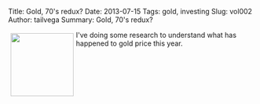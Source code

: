 Title: Gold, 70's redux?
Date: 2013-07-15
Tags: gold, investing
Slug: vol002
Author: tailvega
Summary: Gold, 70's redux?


<img src="/static/images/01-gold-bar.jpeg" style="float:left; margin:5px; width:128px; clear:left;" />
I've doing some research to understand what has happened to gold price this
year.

